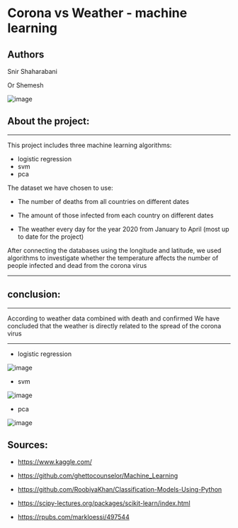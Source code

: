 # Corona vs Weather - machine learning



## Authors

Snir Shaharabani 

Or Shemesh 



![image](https://user-images.githubusercontent.com/46107190/88825227-01b0fb00-d1d0-11ea-87f1-c88f7e0b0e91.png)




## About the project:


******
This project includes three machine learning algorithms:

* logistic regression
* svm
* pca


The dataset we have chosen to use:

* The number of deaths from all countries on different dates

* The amount of those infected from each country on different dates

* The weather every day for the year 2020 from January to April (most up to date for the project)


After connecting the databases using the longitude and latitude, we used algorithms to investigate 
whether the temperature affects the number of people infected and dead from the corona virus

******


## conclusion:


******
According to weather data combined with death and confirmed
We have concluded that the weather is directly related to the spread of the corona virus
******



* logistic regression

![image](https://user-images.githubusercontent.com/46107190/88900408-01f4d900-d258-11ea-8343-7ee455ad5a20.png)


* svm

![image](https://user-images.githubusercontent.com/46107190/88900504-1e911100-d258-11ea-80bb-84f75cf8a82f.png)


* pca

![image](https://user-images.githubusercontent.com/46107190/88900566-39fc1c00-d258-11ea-8c6c-dbbbf9bcbd7d.png)



## Sources:

* https://www.kaggle.com/ 

* https://github.com/ghettocounselor/Machine_Learning

* https://github.com/RoobiyaKhan/Classification-Models-Using-Python

* https://scipy-lectures.org/packages/scikit-learn/index.html

* https://rpubs.com/markloessi/497544


